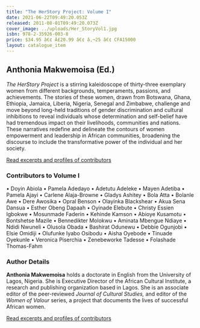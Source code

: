 ```yaml
---
title: "The HerStory Project: Volume I"
date: 2021-06-22T09:49:20.053Z
released: 2011-08-01T09:49:20.073Z
cover_image: ../uploads/Her_StoryVol1.jpg
isbn: 978-2-35926-003-8
price: $34.95 â€¢ Â£20.99 â€¢ â‚¬25 â€¢ CFA15000
layout: catalogue_item
---
```

## Anthonia Makwemoisa (Ed.)

_The HerStory Project_ is a stirring kaleidoscope of thirty-three exemplary women from different backgrounds, temperaments, passions, and achievements. The stories of these women, drawn from Botswana, Ghana, Ethiopia, Jamaica, Liberia, Nigeria, Senegal and Zimbabwe, challenge and move beyond long-held traditions of gender discrimination and cultural inhibitions to reveal individuals whose determination and self-belief have had tremendous impact on their livelihoods, communities and nations. These narratives redefine and delineate the contours of women empowerment and leadership in African communities, broadening the discourse to include the transformative power of the individual and her society.

[Read excerpts and profiles of contributors](http://www.scribd.com/fullscreen/63882297?access_key=key-1b6vnwilol9wczidgsyo "The HerStory Project")

### Contributors to Volume I

• Doyin Abiola • Pamela Adedayo • Adetutu Adeleke • Mayen Adetiba • Pamela Ajayi • Carlene Alaja-Browne • Gladys Ashitey • Bola Atta • Bolanle Awe • Dere Awosika • Opral Benson • Olayinka Blackshear • Akua Sena Dansua • Esther Obeng Dapaah • Oyinade Elebute • Christy Essien Igbokwe • Mosunmade Faderin • Kehinde Kamson • Abioye Kusamotu • Bontshetse Mazile • Bennedikter Molokwu • Aminata Mbengue Ndiaye • Ndidi Nwuneli • Olusola Obada • Bashirat Odunewu • Debbie Ogunjobi • Elsie Omidiji • Olufunke Iyabo Osibodu • Aisha Oyebode • Tinuade Oyekunle • Veronica Piserchia • Zenebeworke Tadesse • Folashade Thomas-Fahm

### Author Details

**Anthonia Makwemoisa** holds a doctorate in English from the University of Lagos, Nigeria. She is Executive Director of the African Cultural Institute, a research and publishing organization based in Lagos. She is an associate editor of the peer-reviewed _Journal of Cultural Studies,_ and editor of the _Women of Valour_ series, a project that documents the lives of successful African women.

[Read excerpts and profiles of contributors  
](http://www.scribd.com/fullscreen/63882297?access_key=key-1b6vnwilol9wczidgsyo "The HerStory Project")